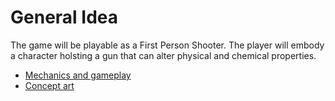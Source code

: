 # General Idea

The game will be playable as a First Person Shooter.
The player will embody a character holsting a gun that can alter physical and chemical properties.


* [Mechanics and gameplay](./Mechanics.md)
* [Concept art](./ConceptArt.md)